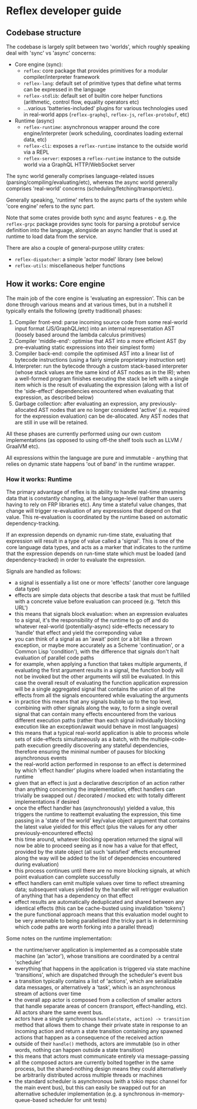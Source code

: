 # Reflex developer guide

## Codebase structure

The codebase is largely split between two 'worlds', which roughly speaking deal with 'sync' vs 'async' concerns:
  - Core engine (sync):
    - `reflex`: core package that provides primitives for a modular compiler/interpreter framework
    - `reflex-lang`: default set of primitive types that define what terms can be expressed in the language
    - `reflex-stdlib`: default set of builtin core helper functions (arithmetic, control flow, equality operators etc)
    - ...various 'batteries-included' plugins for various technologies used in real-world apps (`reflex-graphql`, `reflex-js`, `reflex-protobuf`, etc)
  - Runtime (async)
    - `reflex-runtime`: asynchronous wrapper around the core engine/interpreter (work scheduling, coordinates loading external data, etc)
    - `reflex-cli`: exposes a `reflex-runtime` instance to the outside world via a REPL
    - `reflex-server`: exposes a `reflex-runtime` instance to the outside world via a GraphQL HTTP/WebSocket server

The sync world generally comprises language-related issues (parsing/compiling/evaluating/etc), whereas the async world generally comprises 'real-world' concerns (scheduling/fetching/transport/etc).

Generally speaking, 'runtime' refers to the async parts of the system while 'core engine' refers to the sync part.

Note that some crates provide both sync and async features - e.g. the `reflex-grpc` package provides sync tools for parsing a protobuf service definition into the language, alongside an async handler that is used at runtime to load data from the service.

There are also a couple of general-purpose utility crates:
  - `reflex-dispatcher`: a simple 'actor model' library (see below)
  - `reflex-utils`: miscellaneous helper functions

## How it works: Core engine

The main job of the core engine is 'evaluating an expression'. This can be done through various means and at various times, but in a nutshell it typically entails the following (pretty traditional) phases:

1. Compiler front-end: parse incoming source code from some real-world input format (JS/GraphQL/etc) into an internal representation AST (loosely based around the lambda calculus primitives)
2. Compiler 'middle-end': optimise that AST into a more efficient AST (by pre-evaluating static expressions into their simplest form)
3. Compiler back-end: compile the optimised AST into a linear list of bytecode instructions (using a fairly simple proprietary instruction set)
4. Interpreter: run the bytecode through a custom stack-based interpreter (whose stack values are the same kind of AST nodes as in the IR); when a well-formed program finishes executing the stack be left with a single item which is the result of evaluating the expression (along with a list of the 'side-effect' dependencies encountered when evaluating that expression, as described below)
5. Garbage collection: after evaluating an expression, any previously-allocated AST nodes that are no longer considered 'active' (i.e. required for the expression evaluation) can be de-allocated. Any AST nodes that are still in use will be retained.

All these phases are currently performed using our own custom implementations (as opposed to using off-the shelf tools such as LLVM / GraalVM etc).

All expressions within the language are pure and immutable - anything that relies on dynamic state happens 'out of band' in the runtime wrapper.

### How it works: Runtime

The primary advantage of reflex is its ability to handle real-time streaming data that is constantly changing, at the language-level (rather than users having to rely on FRP libraries etc). Any time a stateful value changes, that change will trigger re-evaluation of any expressions that depend on that value. This re-evaluation is coordinated by the runtime based on automatic dependency-tracking.

If an expression depends on dynamic run-time state, evaluating that expression will result in a type of value called a 'signal'. This is one of the core language data types, and acts as a marker that indicates to the runtime that the expression depends on run-time state which must be loaded (and dependency-tracked) in order to evaluate the expression.

Signals are handled as follows:

- a signal is essentially a list one or more 'effects' (another core language data type)
- effects are simple data objects that describe a task that must be fulfilled with a concrete value before evaluation can proceed (e.g. 'fetch this URL')
- this means that signals block evaluation: when an expression evaluates to a signal, it's the responsibility of the runtime to go off and do whatever real-world (potentially-async) side-effects necessary to 'handle' that effect and yield the correponding value
- you can think of a signal as an 'await' point (or a bit like a thrown exception, or maybe more accurately as a Scheme 'continuation', or a Common Lisp 'condition'), with the difference that signals don't halt evaluation of parallel code paths
- for example, when applying a function that takes multiple arguments, if evaluating the first argument results in a signal, the function body will not be invoked but the other arguments will still be evaluated. In this case the overall result of evaluating the function application expression will be a single aggregated signal that contains the union of all the effects from all the signals encountered while evaluating the arguments
- in practice this means that any signals bubble up to the top level, combining with other signals along the way, to form a single overall signal that can contain many effects encountered from the various different execution paths (rather than each signal individually blocking execution like an exception/await would behave in most languages)
- this means that a typical real-world application is able to process whole sets of side-effects simultaneously as a batch, with the multiple-code-path execution greedily discovering any stateful dependencies, therefore ensuring the minimal number of pauses for blocking asynchronous events
- the real-world action performed in response to an effect is determined by which 'effect handler' plugins where loaded when instantiating the runtime
- given that an effect is just a declarative description of an action rather than anything concerning the implementation, effect handlers can trivially be swapped out / decorated / mocked etc with totally different implementations if desired
- once the effect handler has (asynchronously) yielded a value, this triggers the runtime to reattempt evaluating the expression, this time passing in a 'state of the world' key/value object argument that contains the latest value yielded for this effect (plus the values for any other previously-encountered effects)
- this time around, whatever blocking operation returned the signal will now be able to proceed seeing as it now has a value for that effect, provided by the state object (all such 'satisfied' effects encountered along the way will be added to the list of dependencies encountered during evaluation)
- this process continues until there are no more blocking signals, at which point evaluation can complete successfully
- effect handlers can emit multiple values over time to reflect streaming data; subsequent values yielded by the handler will retrigger evaluation of anything that has a dependency on that effect
- effect results are automatically deduplicated and shared between any identical effects (this can be cache-busted using invalidation 'tokens')
- the pure functional approach means that this evaluation model ought to be very amenable to being parallelised (the tricky part is in determining which code paths are worth forking into a parallel thread)

Some notes on the runtime implementation:

- the runtime/server application is implemented as a composable state machine (an 'actor'), whose transitions are coordinated by a central 'scheduler'
- everything that happens in the application is triggered via state machine 'transitions', which are dispatched through the scheduler's event bus
- a transition typically contains a list of 'actions', which are serializable data messages, or alternatively a 'task', which is an asynchronous stream of actions over time
- the overall app actor is composed from a collection of smaller actors that handle separate areas of concern (transport, effect-handling, etc). All actors share the same event bus.
- actors have a single synchronous `handle(state, action) -> transition` method that allows them to change their private state in response to an incoming action and return a state transition containing any spawned actions that happen as a consequence of the received action
- outside of their `handle()` methods, actors are immutable (so in other words, nothing can happen outside a state transition)
- this means that actors must communicate entirely via message-passing
- all the composed actors are currently bolted together in the same process, but the shared-nothing design means they could alternatively be arbitrarily distributed across multiple threads or machines
- the standard scheduler is asynchronous (with a tokio mpsc channel for the main event bus), but this can easily be swapped out for an alternative scheduler implementation (e.g. a synchronous in-memory-queue-based scheduler for unit tests)
